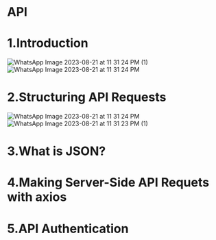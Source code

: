# API
# 1.Introduction
![WhatsApp Image 2023-08-21 at 11 31 24 PM (1)](https://github.com/krunalbhongade/API/assets/126875304/4fd324c7-12c3-4323-beca-6ac110ee2181)
![WhatsApp Image 2023-08-21 at 11 31 24 PM](https://github.com/krunalbhongade/API/assets/126875304/03f70f97-1a9b-4bd7-86e5-a83d657027f7)

# 2.Structuring API Requests
![WhatsApp Image 2023-08-21 at 11 31 24 PM](https://github.com/krunalbhongade/API/assets/126875304/2ae8ec69-30b9-45d6-9c13-7bfefeda4eae)
![WhatsApp Image 2023-08-21 at 11 31 23 PM (1)](https://github.com/krunalbhongade/API/assets/126875304/663e017d-4eda-4422-a0e1-9abd93804bb4)

# 3.What is JSON?
# 4.Making Server-Side API Requets with axios
# 5.API Authentication
